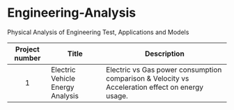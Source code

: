 # Engineering-Analysis
Physical Analysis of Engineering Test, Applications and Models 

| Project number | Title | Description |
| :-----------: | ----------- |----------- |
| 1 | Electric Vehicle Energy Analysis | Electric vs Gas power consumption comparison & Velocity vs Acceleration effect on energy usage. |
